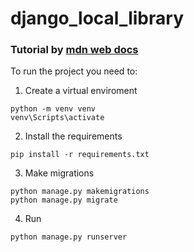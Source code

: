 # django_local_library

### Tutorial by [mdn web docs](https://developer.mozilla.org/en-US/docs/Learn/Server-side/Django/Introduction)

To run the project you need to:

1. Create a virtual enviroment
```
python -m venv venv
venv\Scripts\activate
```

2. Install the requirements
```
pip install -r requirements.txt
```

3. Make migrations
```
python manage.py makemigrations
python manage.py migrate
```

4. Run
```
python manage.py runserver
```

